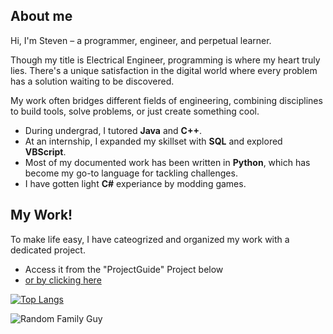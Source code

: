 ## About me
Hi, I'm Steven – a programmer, engineer, and perpetual learner.

Though my title is Electrical Engineer, programming is where my heart truly lies. There's a unique satisfaction in the digital world where every problem has a solution waiting to be discovered.

My work often bridges different fields of engineering, combining disciplines to build tools, solve problems, or just create something cool.
- During undergrad, I tutored **Java** and **C++**.
- At an internship, I expanded my skillset with **SQL** and explored **VBScript**.
- Most of my documented work has been written in **Python**, which has become my go-to language for tackling challenges.
- I have gotten light **C#** experiance by modding games. 

## My Work!
To make life easy, I have cateogrized and organized my work with a dedicated project.  
- Access it from the "ProjectGuide" Project below
- [or by clicking here](https://github.com/StevenNaliwajka/ProjectGuide)

[![Top Langs](https://github-readme-stats-git-masterrstaa-rickstaa.vercel.app/api/top-langs/?username=StevenNaliwajka&theme=dracula&hide=G-code)](https://github.com/StevenNaliwajka/github-readme-stats)

![Random Family Guy](https://www.naliwajka.com/peter)

<!--
**StevenNaliwajka/StevenNaliwajka** is a ✨ _special_ ✨ repository because its `README.md` (this file) appears on your GitHub profile.

Here are some ideas to get you started:

- 🔭 I’m currently working on ...
- 🌱 I’m currently learning ...
- 👯 I’m looking to collaborate on ...
- 🤔 I’m looking for help with ...
- 💬 Ask me about ...
- 📫 How to reach me: ...
- 😄 Pronouns: ...
- ⚡ Fun fact: ...
-->
